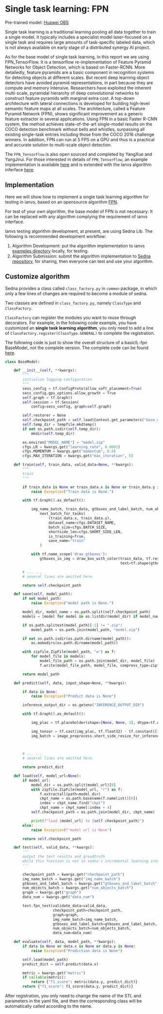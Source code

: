 # Single task learning: FPN

Pre-trained model: [Huawei OBS](https://kubeedge.obs.cn-north-1.myhuaweicloud.com:443/ianvs/pcb-aoi/model.zip)

Single task learning is a traditional learning pooling all data together to train a single model. It typically includes a specialist model laser-focused on a single task and requires large amounts of task-specific labeled data, which is not always available on early stage of a distributed synergy AI project. 

As for the base model of single task learning, in this report we are using FPN_TensorFlow. It is a tensorflow re-implementation of Feature Pyramid Networks for Object Detection, which is based on Faster-RCNN. More detailedly, feature pyramids are a basic component in recognition systems for detecting objects at different scales. But recent deep learning object detectors have avoided pyramid representations, in part because they are compute and memory intensive. Researchers have exploited the inherent multi-scale, pyramidal hierarchy of deep convolutional networks to construct feature pyramids with marginal extra cost. A top-down architecture with lateral connections is developed for building high-level semantic feature maps at all scales. The architecture, called a Feature Pyramid Network (FPN), shows significant improvement as a generic feature extractor in several applications. Using FPN in a basic Faster R-CNN system, the method achieves state-of-the-art single-model results on the COCO detection benchmark without bells and whistles, surpassing all existing single-task entries including those from the COCO 2016 challenge winners. In addition, FPN can run at 5 FPS on a GPU and thus is a practical and accurate solution to multi-scale object detection. 

The ``FPN_TensorFlow`` is also open sourced and completed by YangXue and YangJirui. For those interested in details of ``FPN_TensorFlow``, an example implementation is available [here](https://github.com/DetectionTeamUCAS/FPN_Tensorflow) and is extended with the Ianvs algorithm inferface [here](https://github.com/kubeedge-sedna/FPN_Tensorflow).


## Implementation

Here we will show how to implement a single task learning algorithm for testing in ianvs, based on an opensource algorithm [FPN].  

For test of your own algorithm, the base model of FPN is not necessary: It can be replaced with any algorithm complying the requirement of ianvs interface.

Ianvs testing algorithm development, at present, are using Sedna Lib. The following is recommended development workflow:
1. Algorithm Development: put the algorithm implementation to ianvs [examples directory] locally, for testing.
2. Algorithm Submission: submit the algorithm implementation to [Sedna repository], for sharing, then everyone can test and use your algorithm.

## Customize algorithm

Sedna provides a class called `class_factory.py` in `common` package, in which only a few lines of changes are required to become a module of sedna.

Two classes are defined in `class_factory.py`, namely `ClassType` and `ClassFactory`.

`ClassFactory` can register the modules you want to reuse through decorators. For example, in the following code example, you have customized an **single task learning algorithm**, you only need to add a line of `ClassFactory.register(ClassType.GENERAL)` to complete the registration.

The following code is just to show the overall structure of a basicIL-fpn BaseModel, not the complete version. The complete code can be found [here](https://github.com/JimmyYang20/ianvs/tree/main/examples/pcb-aoi/incremental_learning_bench/testalgorithms/fpn).

```python
class BaseModel:

    def __init__(self, **kwargs):
        """
        initialize logging configuration
        """
        sess_config = tf.ConfigProto(allow_soft_placement=True)
        sess_config.gpu_options.allow_growth = True
        self.graph = tf.Graph()
        self.session = tf.Session(
            config=sess_config, graph=self.graph)

        self.restorer = None
        self.checkpoint_path = self.load(Context.get_parameters("base_model_url"))
        self.temp_dir = tempfile.mkdtemp()
        if not os.path.isdir(self.temp_dir):
            mkdir(self.temp_dir)

        os.environ["MODEL_NAME"] = "model.zip"
        cfgs.LR = kwargs.get("learning_rate", 0.0001)
        cfgs.MOMENTUM = kwargs.get("momentum", 0.9)
        cfgs.MAX_ITERATION = kwargs.get("max_iteration", 5)

    def train(self, train_data, valid_data=None, **kwargs):
        """
        train
        """

        if train_data is None or train_data.x is None or train_data.y is None:
            raise Exception("Train data is None.")

        with tf.Graph().as_default():

            img_name_batch, train_data, gtboxes_and_label_batch, num_objects_batch, data_num = \
                next_batch_for_tasks(
                    (train_data.x, train_data.y),
                    dataset_name=cfgs.DATASET_NAME,
                    batch_size=cfgs.BATCH_SIZE,
                    shortside_len=cfgs.SHORT_SIDE_LEN,
                    is_training=True,
                    save_name="train"
                )

            with tf.name_scope('draw_gtboxes'):
                gtboxes_in_img = draw_box_with_color(train_data, tf.reshape(gtboxes_and_label_batch, [-1, 5])[:, :-1],
                                                     text=tf.shape(gtboxes_and_label_batch)[1])

        # ... ...
        # several lines are omitted here. 

        return self.checkpoint_path

    def save(self, model_path):
        if not model_path:
            raise Exception("model path is None.")

        model_dir, model_name = os.path.split(self.checkpoint_path)
        models = [model for model in os.listdir(model_dir) if model_name in model]

        if os.path.splitext(model_path)[-1] != ".zip":
            model_path = os.path.join(model_path, "model.zip")

        if not os.path.isdir(os.path.dirname(model_path)):
            os.makedirs(os.path.dirname(model_path))

        with zipfile.ZipFile(model_path, "w") as f:
            for model_file in models:
                model_file_path = os.path.join(model_dir, model_file)
                f.write(model_file_path, model_file, compress_type=zipfile.ZIP_DEFLATED)

        return model_path

    def predict(self, data, input_shape=None, **kwargs):

        if data is None:
            raise Exception("Predict data is None")

        inference_output_dir = os.getenv("INFERENCE_OUTPUT_DIR")

        with tf.Graph().as_default():

            img_plac = tf.placeholder(shape=[None, None, 3], dtype=tf.uint8)

            img_tensor = tf.cast(img_plac, tf.float32) - tf.constant([103.939, 116.779, 123.68])
            img_batch = image_preprocess.short_side_resize_for_inference_data(img_tensor,
                                                                              target_shortside_len=cfgs.SHORT_SIDE_LEN,
                                                                              is_resize=True)

        # ... ...
        # several lines are omitted here. 

        return predict_dict

    def load(self, model_url=None):
        if model_url:
            model_dir = os.path.split(model_url)[0]
            with zipfile.ZipFile(model_url, "r") as f:
                f.extractall(path=model_dir)
                ckpt_name = os.path.basename(f.namelist()[0])
                index = ckpt_name.find("ckpt")
                ckpt_name = ckpt_name[:index + 4]
            self.checkpoint_path = os.path.join(model_dir, ckpt_name)

            print(f"load {model_url} to {self.checkpoint_path}")
        else:
            raise Exception(f"model url is None")

        return self.checkpoint_path

    def test(self, valid_data, **kwargs):
        '''
        output the test results and groudtruth
        while this function is not in sedna's incremental learning interfaces
        '''

        checkpoint_path = kwargs.get("checkpoint_path")
        img_name_batch = kwargs.get("img_name_batch")
        gtboxes_and_label_batch = kwargs.get("gtboxes_and_label_batch")
        num_objects_batch = kwargs.get("num_objects_batch")
        graph = kwargs.get("graph")
        data_num = kwargs.get("data_num")

        test.fpn_test(validate_data=valid_data,
                      checkpoint_path=checkpoint_path,
                      graph=graph,
                      img_name_batch=img_name_batch,
                      gtboxes_and_label_batch=gtboxes_and_label_batch,
                      num_objects_batch=num_objects_batch,
                      data_num=data_num)

    def evaluate(self, data, model_path, **kwargs):
        if data is None or data.x is None or data.y is None:
            raise Exception("Prediction data is None")

        self.load(model_path)
        predict_dict = self.predict(data.x)

        metric = kwargs.get("metric")
        if callable(metric):
            return {"f1_score": metric(data.y, predict_dict)}
        return {"f1_score": f1_score(data.y, predict_dict)}
```

After registration, you only need to change the name of the STL and parameters in the yaml file, and then the corresponding class will be automatically called according to the name.



[FPN]: https://github.com/DetectionTeamUCAS/FPN_Tensorflow
[examples directory]: ../../../../examples
[Sedna repository]: https://github.com/kubeedge/sedna